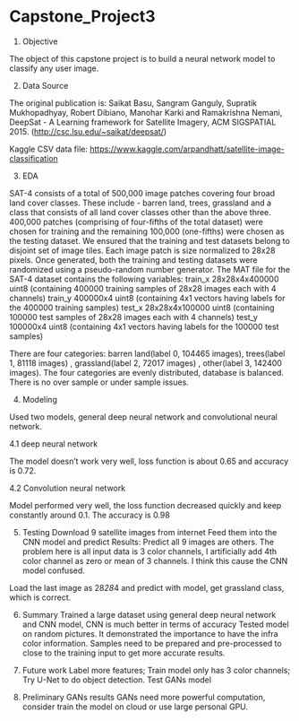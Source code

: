 # Capstone_Project3
1. Objective

The object of this capstone project is to build a neural network model to classify any user image. 

2. Data Source 

The original publication is:
Saikat Basu, Sangram Ganguly, Supratik Mukhopadhyay, Robert Dibiano, Manohar Karki and Ramakrishna Nemani, DeepSat - A Learning framework for Satellite Imagery, ACM SIGSPATIAL 2015.
(http://csc.lsu.edu/~saikat/deepsat/)

Kaggle CSV data file:
https://www.kaggle.com/arpandhatt/satellite-image-classification

3. EDA

SAT-4 consists of a total of 500,000 image patches covering four broad land cover classes. These include - barren land, trees, grassland and a class that consists of all land cover classes other than the above three. 400,000 patches (comprising of four-fifths of the total dataset) were chosen for training and the remaining 100,000 (one-fifths) were chosen as the testing dataset. We ensured that the training and test datasets belong to disjoint set of image tiles. Each image patch is size normalized to 28x28 pixels. Once generated, both the training and testing datasets were randomized using a pseudo-random number generator.
The MAT file for the SAT-4 dataset contains the following variables:
train_x	28x28x4x400000 uint8 (containing 400000 training samples of 28x28 images each with 4 channels)
train_y	400000x4 uint8 (containing 4x1 vectors having labels for the 400000 training samples)
test_x	28x28x4x100000 uint8 (containing 100000 test samples of 28x28 images each with 4 channels)
test_y	100000x4 uint8 (containing 4x1 vectors having labels for the 100000 test samples)

There are four categories: barren land(label 0, 104465 images), trees(label 1, 81118 images) , grassland(label 2, 72017 images) , other(label 3, 142400 images). The four categories are evenly distributed, database is balanced. There is no over sample or under sample issues.

 
4. Modeling

Used two models, general deep neural network and convolutional neural network.

4.1 deep neural network

The model doesn’t work very well, loss function is about 0.65 and accuracy is 0.72.

4.2 Convolution neural network

Model performed very well, the loss function decreased quickly and keep constantly around 0.1. The accuracy is 0.98

5. Testing
Download 9 satellite images from internet
Feed them into the CNN model and predict
Results: Predict all 9 images are others.
The problem here is all input data is 3 color channels, I artificially add 4th color channel as zero or mean of 3 channels. I think this cause the CNN model confused.

Load the last image as 28*28*4 and predict with model, get grassland class, which is correct.

6. Summary
Trained a large dataset using general deep neural network and CNN model, CNN is much better in terms of accuracy
Tested model on random pictures. It demonstrated the importance to have the infra color information. Samples need to be prepared and pre-processed to close to the training input to get more accurate results.

7. Future work
Label more features;
Train model only has 3 color channels;
Try U-Net to do object detection.
Test GANs model

8. Preliminary GANs results
GANs need more powerful computation, consider train the model on cloud or use large personal GPU.
